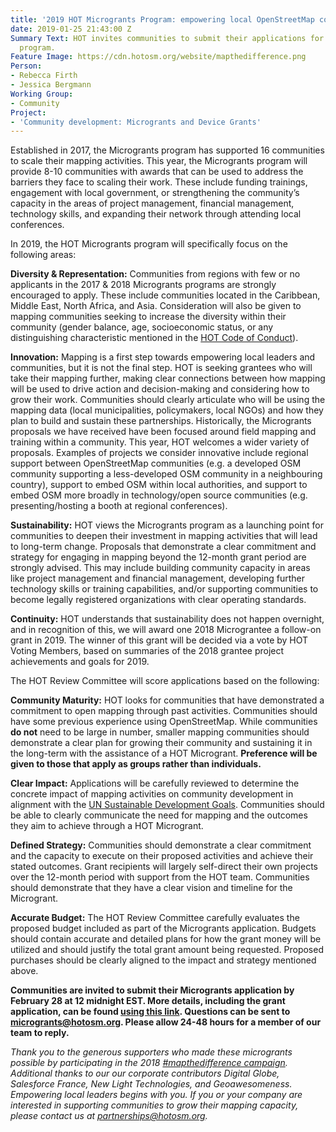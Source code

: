 ```yaml
---
title: '2019 HOT Microgrants Program: empowering local OpenStreetMap communities'
date: 2019-01-25 21:43:00 Z
Summary Text: HOT invites communities to submit their applications for the 2019 Microgrants
  program.
Feature Image: https://cdn.hotosm.org/website/mapthedifference.png
Person:
- Rebecca Firth
- Jessica Bergmann
Working Group:
- Community
Project:
- 'Community development: Microgrants and Device Grants'
---
```


Established in 2017, the Microgrants program has supported 16 communities to scale their mapping activities. This year, the Microgrants program will provide 8-10 communities with awards that can be used to address the barriers they face to scaling their work. These include funding trainings, engagement with local government, or strengthening the community’s capacity in the areas of project management, financial management, technology skills, and expanding their network through attending local conferences.

In 2019, the HOT Microgrants program will specifically focus on the following areas:

**Diversity & Representation:** Communities from regions with few or no applicants in the 2017 & 2018 Microgrants programs are strongly encouraged to apply. These include communities located in the Caribbean, Middle East, North Africa, and Asia. Consideration will also be given to mapping communities seeking to increase the diversity within their community (gender balance, age, socioeconomic status, or any distinguishing characteristic mentioned in the [HOT Code of Conduct](https://www.hotosm.org/code-of-conduct)).

**Innovation:** Mapping is a first step towards empowering local leaders and communities, but it is not the final step. HOT is seeking grantees who will take their mapping further, making clear connections between how mapping will be used to drive action and decision-making and considering how to grow their work. Communities should clearly articulate who will be using the mapping data (local municipalities, policymakers, local NGOs) and how they plan to build and sustain these partnerships. Historically, the Microgrants proposals we have received have been focused around field mapping and training within a community. This year, HOT welcomes a wider variety of proposals. Examples of projects we consider innovative include regional support between OpenStreetMap communities (e.g. a developed OSM community supporting a less-developed OSM community in a neighbouring country), support to embed OSM within local authorities, and support to embed OSM more broadly in technology/open source communities (e.g. presenting/hosting a booth at regional conferences).

**Sustainability:** HOT views the Microgrants program as a launching point for communities to deepen their investment in mapping activities that will lead to long-term change. Proposals that demonstrate a clear commitment and strategy for engaging in mapping beyond the 12-month grant period are strongly advised. This may include building community capacity in areas like project management and financial management, developing further technology skills or training capabilities, and/or supporting communities to become legally registered organizations with clear operating standards. 

**Continuity:** HOT understands that sustainability does not happen overnight, and in recognition of this, we will award one 2018 Micrograntee a follow-on grant in 2019. The winner of this grant will be decided via a vote by HOT Voting Members, based on summaries of the 2018 grantee project achievements and goals for 2019.



The HOT Review Committee will score applications based on the following:

**Community Maturity:** HOT looks for communities that have demonstrated a commitment to open mapping through past activities. Communities should have some previous experience using OpenStreetMap. While communities **do not** need to be large in number, smaller mapping communities should demonstrate a clear plan for growing their community and sustaining it in the long-term with the assistance of a HOT Microgrant. **Preference will be given to those that apply as groups rather than individuals.**

**Clear Impact:** Applications will be carefully reviewed to determine the concrete impact of mapping activities on community development in alignment with the [UN Sustainable Development Goals](https://sustainabledevelopment.un.org/?menu=1300). Communities should be able to clearly communicate the need for mapping and the outcomes they aim to achieve through a HOT Microgrant.

**Defined Strategy:** Communities should demonstrate a clear commitment and the capacity to execute on their proposed activities and achieve their stated outcomes. Grant recipients will largely self-direct their own projects over the 12-month period with support from the HOT team. Communities should demonstrate that they have a clear vision and timeline for the Microgrant.  

**Accurate Budget:** The HOT Review Committee carefully evaluates the proposed budget included as part of the Microgrants application. Budgets should contain accurate and detailed plans for how the grant money will be utilized and should justify the total grant amount being requested. Proposed purchases should be clearly aligned to the impact and strategy mentioned above.

**Communities are invited to submit their Microgrants application by February 28 at 12 midnight EST. More details, including the grant application, can be found [using this link](https://docs.google.com/document/d/1xTO-KK5zjrbdOOh1yGhZ1vmWwDUZgdmEePT9RiNS5KQ/edit?usp=sharing). Questions can be sent to [microgrants@hotosm.org](microgrants@hotosm.org). Please allow 24-48 hours for a member of our team to reply.**



*Thank you to the generous supporters who made these microgrants possible by participating in the 2018 [#mapthedifference campaign](https://hotosm.org/donate). Additional thanks to our our corporate contributors Digital Globe, Salesforce France, New Light Technologies, and Geoawesomeness. Empowering local leaders begins with you. If you or your company are interested in supporting communities to grow their mapping capacity, please contact us at [partnerships@hotosm.org](partnerships@hotosm.org).*